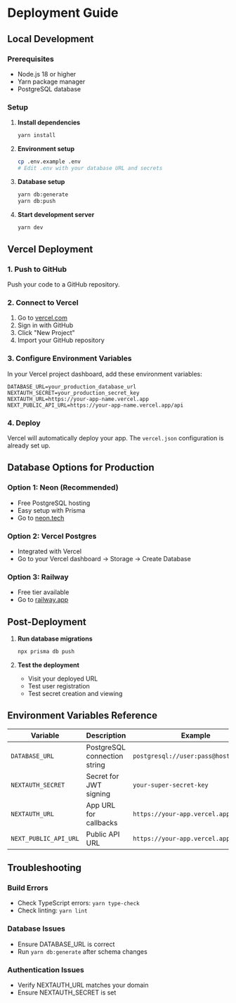 # Deployment Guide

## Local Development

### Prerequisites
- Node.js 18 or higher
- Yarn package manager  
- PostgreSQL database

### Setup

1. **Install dependencies**
   ```bash
   yarn install
   ```

2. **Environment setup**
   ```bash
   cp .env.example .env
   # Edit .env with your database URL and secrets
   ```

3. **Database setup**
   ```bash
   yarn db:generate
   yarn db:push
   ```

4. **Start development server**
   ```bash
   yarn dev
   ```

## Vercel Deployment

### 1. Push to GitHub
Push your code to a GitHub repository.

### 2. Connect to Vercel
1. Go to [vercel.com](https://vercel.com)
2. Sign in with GitHub
3. Click "New Project"
4. Import your GitHub repository

### 3. Configure Environment Variables
In your Vercel project dashboard, add these environment variables:

```
DATABASE_URL=your_production_database_url
NEXTAUTH_SECRET=your_production_secret_key
NEXTAUTH_URL=https://your-app-name.vercel.app
NEXT_PUBLIC_API_URL=https://your-app-name.vercel.app/api
```

### 4. Deploy
Vercel will automatically deploy your app. The `vercel.json` configuration is already set up.

## Database Options for Production

### Option 1: Neon (Recommended)
- Free PostgreSQL hosting
- Easy setup with Prisma
- Go to [neon.tech](https://neon.tech)

### Option 2: Vercel Postgres
- Integrated with Vercel
- Go to your Vercel dashboard → Storage → Create Database

### Option 3: Railway
- Free tier available
- Go to [railway.app](https://railway.app)

## Post-Deployment

1. **Run database migrations**
   ```bash
   npx prisma db push
   ```

2. **Test the deployment**
   - Visit your deployed URL
   - Test user registration
   - Test secret creation and viewing

## Environment Variables Reference

| Variable | Description | Example |
|----------|-------------|---------|
| `DATABASE_URL` | PostgreSQL connection string | `postgresql://user:pass@host:5432/db` |
| `NEXTAUTH_SECRET` | Secret for JWT signing | `your-super-secret-key` |
| `NEXTAUTH_URL` | App URL for callbacks | `https://your-app.vercel.app` |
| `NEXT_PUBLIC_API_URL` | Public API URL | `https://your-app.vercel.app/api` |

## Troubleshooting

### Build Errors
- Check TypeScript errors: `yarn type-check`
- Check linting: `yarn lint`

### Database Issues
- Ensure DATABASE_URL is correct
- Run `yarn db:generate` after schema changes

### Authentication Issues
- Verify NEXTAUTH_URL matches your domain
- Ensure NEXTAUTH_SECRET is set
